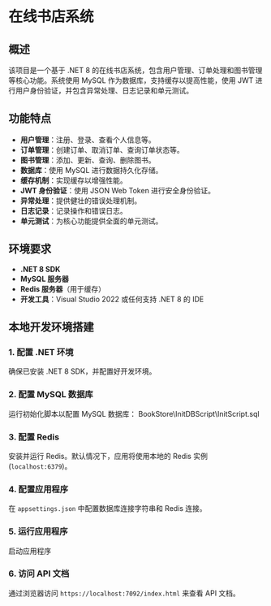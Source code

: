 # 在线书店系统

## 概述
该项目是一个基于 .NET 8 的在线书店系统，包含用户管理、订单处理和图书管理等核心功能。系统使用 MySQL 作为数据库，支持缓存以提高性能，使用 JWT 进行用户身份验证，并包含异常处理、日志记录和单元测试。

## 功能特点
- **用户管理**：注册、登录、查看个人信息等。
- **订单管理**：创建订单、取消订单、查询订单状态等。
- **图书管理**：添加、更新、查询、删除图书。
- **数据库**：使用 MySQL 进行数据持久化存储。
- **缓存机制**：实现缓存以增强性能。
- **JWT 身份验证**：使用 JSON Web Token 进行安全身份验证。
- **异常处理**：提供健壮的错误处理机制。
- **日志记录**：记录操作和错误日志。
- **单元测试**：为核心功能提供全面的单元测试。

## 环境要求
- **.NET 8 SDK**
- **MySQL 服务器**
- **Redis 服务器**（用于缓存）
- **开发工具**：Visual Studio 2022 或任何支持 .NET 8 的 IDE

## 本地开发环境搭建

### 1. 配置 .NET 环境
确保已安装 .NET 8 SDK，并配置好开发环境。

### 2. 配置 MySQL 数据库
运行初始化脚本以配置 MySQL 数据库： BookStore\InitDBScript\InitScript.sql


### 3. 配置 Redis
安装并运行 Redis。默认情况下，应用将使用本地的 Redis 实例 (`localhost:6379`)。

### 4. 配置应用程序
在 `appsettings.json` 中配置数据库连接字符串和 Redis 连接。

### 5. 运行应用程序
启动应用程序

### 6. 访问 API 文档
通过浏览器访问 `https://localhost:7092/index.html` 来查看 API 文档。
